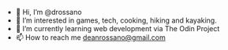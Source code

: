 - 👋 Hi, I’m @drossano
- 👀 I’m interested in games, tech, cooking, hiking and kayaking.
- 🌱 I’m currently learning web development via The Odin Project
- 📫 How to reach me deanrossano@gmail.com

<!---
drossano/drossano is a ✨ special ✨ repository because its `README.md` (this file) appears on your GitHub profile.
You can click the Preview link to take a look at your changes.
--->
